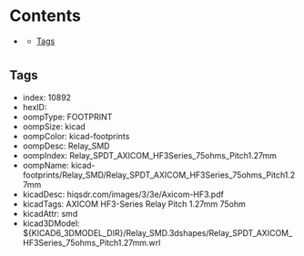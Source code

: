 



Contents
========

* [](#)
	* [Tags](#tags)

# 

## Tags

- index: 10892
- hexID: 
- oompType: FOOTPRINT
- oompSize: kicad
- oompColor: kicad-footprints
- oompDesc: Relay_SMD
- oompIndex: Relay_SPDT_AXICOM_HF3Series_75ohms_Pitch1.27mm
- oompName: kicad-footprints/Relay_SMD/Relay_SPDT_AXICOM_HF3Series_75ohms_Pitch1.27mm
- kicadDesc: hiqsdr.com/images/3/3e/Axicom-HF3.pdf
- kicadTags: AXICOM HF3-Series Relay Pitch 1.27mm 75ohm
- kicadAttr: smd
- kicad3DModel: ${KICAD6_3DMODEL_DIR}/Relay_SMD.3dshapes/Relay_SPDT_AXICOM_HF3Series_75ohms_Pitch1.27mm.wrl
